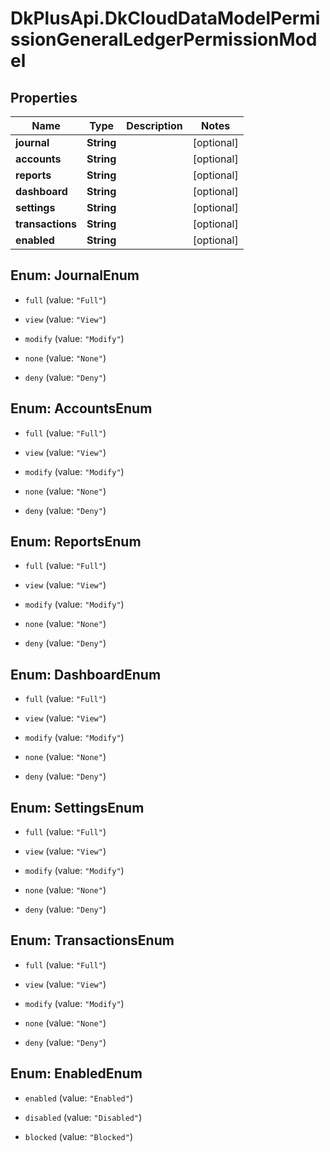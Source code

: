 # DkPlusApi.DkCloudDataModelPermissionGeneralLedgerPermissionModel

## Properties
Name | Type | Description | Notes
------------ | ------------- | ------------- | -------------
**journal** | **String** |  | [optional] 
**accounts** | **String** |  | [optional] 
**reports** | **String** |  | [optional] 
**dashboard** | **String** |  | [optional] 
**settings** | **String** |  | [optional] 
**transactions** | **String** |  | [optional] 
**enabled** | **String** |  | [optional] 


<a name="JournalEnum"></a>
## Enum: JournalEnum


* `full` (value: `"Full"`)

* `view` (value: `"View"`)

* `modify` (value: `"Modify"`)

* `none` (value: `"None"`)

* `deny` (value: `"Deny"`)




<a name="AccountsEnum"></a>
## Enum: AccountsEnum


* `full` (value: `"Full"`)

* `view` (value: `"View"`)

* `modify` (value: `"Modify"`)

* `none` (value: `"None"`)

* `deny` (value: `"Deny"`)




<a name="ReportsEnum"></a>
## Enum: ReportsEnum


* `full` (value: `"Full"`)

* `view` (value: `"View"`)

* `modify` (value: `"Modify"`)

* `none` (value: `"None"`)

* `deny` (value: `"Deny"`)




<a name="DashboardEnum"></a>
## Enum: DashboardEnum


* `full` (value: `"Full"`)

* `view` (value: `"View"`)

* `modify` (value: `"Modify"`)

* `none` (value: `"None"`)

* `deny` (value: `"Deny"`)




<a name="SettingsEnum"></a>
## Enum: SettingsEnum


* `full` (value: `"Full"`)

* `view` (value: `"View"`)

* `modify` (value: `"Modify"`)

* `none` (value: `"None"`)

* `deny` (value: `"Deny"`)




<a name="TransactionsEnum"></a>
## Enum: TransactionsEnum


* `full` (value: `"Full"`)

* `view` (value: `"View"`)

* `modify` (value: `"Modify"`)

* `none` (value: `"None"`)

* `deny` (value: `"Deny"`)




<a name="EnabledEnum"></a>
## Enum: EnabledEnum


* `enabled` (value: `"Enabled"`)

* `disabled` (value: `"Disabled"`)

* `blocked` (value: `"Blocked"`)




